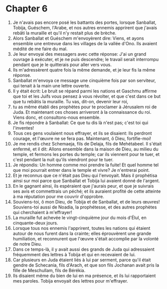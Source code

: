 # Chapter 6

1. Je n'avais pas encore posé les battants des portes, lorsque Sanballat, Tobija, Guéschem, l'Arabe, et nos autres ennemis apprirent que j'avais rebâti la muraille et qu'il n'y restait plus de brèche.
2. Alors Sanballat et Guéschem m'envoyèrent dire: Viens, et ayons ensemble une entrevue dans les villages de la vallée d'Ono. Ils avaient médité de me faire du mal.
3. Je leur envoyai des messagers avec cette réponse: J'ai un grand ouvrage à exécuter, et je ne puis descendre; le travail serait interrompu pendant que je le quitterais pour aller vers vous.
4. Ils m'adressèrent quatre fois la même demande, et je leur fis la même réponse.
5. Sanballat m'envoya ce message une cinquième fois par son serviteur, qui tenait à la main une lettre ouverte.
6. Il y était écrit: Le bruit se répand parmi les nations et Gaschmu affirme que toi et les Juifs vous pensez à vous révolter, et que c'est dans ce but que tu rebâtis la muraille. Tu vas, dit-on, devenir leur roi,
7. tu as même établi des prophètes pour te proclamer à Jérusalem roi de Juda. Et maintenant ces choses arriveront à la connaissance du roi. Viens donc, et consultons-nous ensemble.
8. Je fis répondre à Sanballat: Ce que tu dis là n'est pas; c'est toi qui l'inventes!
9. Tous ces gens voulaient nous effrayer, et ils se disaient: Ils perdront courage, et l'œuvre ne se fera pas. Maintenant, ô Dieu, fortifie-moi!
10. Je me rendis chez Schemaeja, fils de Delaja, fils de Mehétabeel. Il s'était enfermé, et il dit: Allons ensemble dans la maison de Dieu, au milieu du temple, et fermons les portes du temple; car ils viennent pour te tuer, et c'est pendant la nuit qu'ils viendront pour te tuer.
11. Je répondis: Un homme comme moi prendre la fuite! Et quel homme tel que moi pourrait entrer dans le temple et vivre? Je n'entrerai point.
12. Et je reconnus que ce n'était pas Dieu qui l'envoyait. Mais il prophétisa ainsi sur moi parce que Sanballat et Tobija lui avaient donné de l'argent.
13. En le gagnant ainsi, ils espéraient que j'aurais peur, et que je suivrais ses avis et commettrais un péché; et ils auraient profité de cette atteinte à ma réputation pour me couvrir d'opprobre.
14. Souviens-toi, ô mon Dieu, de Tobija et de Sanballat, et de leurs œuvres! Souviens-toi aussi de Noadia, la prophétesse, et des autres prophètes qui cherchaient à m'effrayer!
15. La muraille fut achevée le vingt-cinquième jour du mois d'Élul, en cinquante-deux jours.
16. Lorsque tous nos ennemis l'apprirent, toutes les nations qui étaient autour de nous furent dans la crainte; elles éprouvèrent une grande humiliation, et reconnurent que l'œuvre s'était accomplie par la volonté de notre Dieu.
17. Dans ce temps-là, il y avait aussi des grands de Juda qui adressaient fréquemment des lettres à Tobija et qui en recevaient de lui.
18. Car plusieurs en Juda étaient liés à lui par serment, parce qu'il était gendre de Schecania, fils d'Arach, et que son fils Jochanan avait pris la fille de Meschullam, fils de Bérékia.
19. Ils disaient même du bien de lui en ma présence, et ils lui rapportaient mes paroles. Tobija envoyait des lettres pour m'effrayer.

